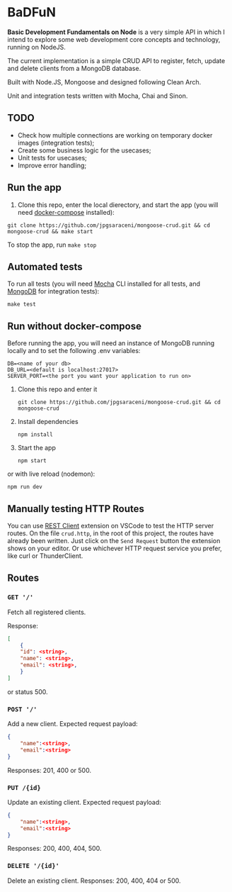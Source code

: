 # BaDFuN

**Basic Development Fundamentals on Node** is a very simple API in which I intend to explore some web development core concepts and technology, running on NodeJS.

The current implementation is a simple CRUD API to register, fetch, update and delete clients from a MongoDB database.

Built with Node.JS, Mongoose and designed following Clean Arch.

Unit and integration tests written with Mocha, Chai and Sinon.

## TODO

* Check how multiple connections are working on temporary docker images (integration tests);
* Create some business logic for the usecases;
* Unit tests for usecases;
* Improve error handling;

## Run the app

1. Clone this repo, enter the local dierectory, and start the app (you will need [docker-compose](https://docs.docker.com/compose/install/) installed):

```shell
git clone https://github.com/jpgsaraceni/mongoose-crud.git && cd mongoose-crud && make start
```

To stop the app, run `make stop`

## Automated tests

To run all tests (you will need [Mocha](https://mochajs.org/) CLI installed for all tests, and [MongoDB](https://www.mongodb.com/try/download/community) for integration tests):

```shell
make test
```

## Run without docker-compose

Before running the app, you will need an instance of MongoDB running locally and to set the following .env variables:

```env
DB=<name of your db>
DB_URL=<default is localhost:27017>
SERVER_PORT=<the port you want your application to run on>
```

1. Clone this repo and enter it

    ```shell
    git clone https://github.com/jpgsaraceni/mongoose-crud.git && cd mongoose-crud
    ```

2. Install dependencies

    ```shell
    npm install
    ```

3. Start the app

    ```shell
    npm start
    ```

or with live reload (nodemon):

```shell
npm run dev
```

## Manually testing HTTP Routes

You can use [REST Client](https://github.com/Huachao/vscode-restclient) extension on VSCode to test the HTTP server routes. On the file `crud.http`, in the root of this project, the routes have already been written. Just click on the `Send Request` button the extension shows on your editor. Or use whichever HTTP request service you prefer, like curl or ThunderClient.

## Routes

### `GET '/'`

Fetch all registered clients.

Response:

```json
[
    {
    "id": <string>,
    "name": <string>,
    "email": <string>,
    }
]
```

or status 500.

### `POST '/'`

Add a new client. Expected request payload:

```json
{
    "name":<string>,
    "email":<string>
}
```

Responses: 201, 400 or 500.

### `PUT /{id}`

Update an existing client. Expected request payload:

```json
{
    "name":<string>,
    "email":<string>
}
```

Responses: 200, 400, 404, 500.

### `DELETE '/{id}'`

Delete an existing client. Responses: 200, 400, 404 or 500.
